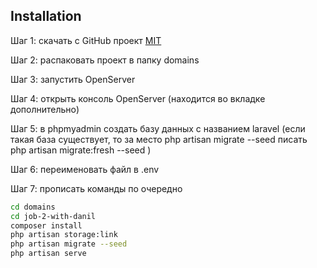 ## Installation
Шаг 1: скачать с GitHub проект [MIT](https://github.com/vattgern/job-2-with-danil)

Шаг 2: распаковать проект в папку domains

Шаг 3: запустить OpenServer

Шаг 4: открыть консоль OpenServer (находится во вкладке дополнительно)

Шаг 5: в phpmyadmin создать базу данных с названием laravel (если такая база существует, то за место php artisan migrate --seed писать php artisan migrate:fresh --seed )

Шаг 6: переименовать файл в .env 

Шаг 7: прописать команды по очередно

```bash
cd domains
cd job-2-with-danil
composer install
php artisan storage:link
php artisan migrate --seed 
php artisan serve
```
